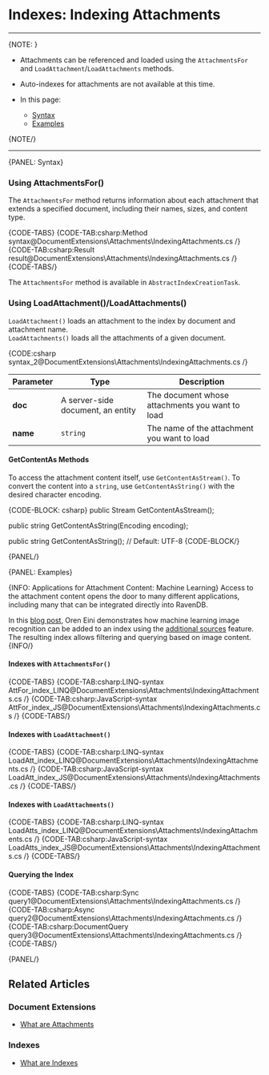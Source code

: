 # Indexes: Indexing Attachments
---

{NOTE: }

* Attachments can be referenced and loaded using the `AttachmentsFor` and 
`LoadAttachment`/`LoadAttachments` methods.  

* Auto-indexes for attachments are not available at this time.  

* In this page:  
  * [Syntax](../../document-extensions/attachments/indexing#syntax)  
  * [Examples](../../document-extensions/attachments/indexing#examples)  

{NOTE/}

---

{PANEL: Syntax}

### Using AttachmentsFor()

The `AttachmentsFor` method returns information about each attachment that extends 
a specified document, including their names, sizes, and content type.  

{CODE-TABS}
{CODE-TAB:csharp:Method syntax@DocumentExtensions\Attachments\IndexingAttachments.cs /}
{CODE-TAB:csharp:Result result@DocumentExtensions\Attachments\IndexingAttachments.cs /}
{CODE-TABS/}

The `AttachmentsFor` method is available in `AbstractIndexCreationTask`.

### Using LoadAttachment()/LoadAttachments()

`LoadAttachment()` loads an attachment to the index by document and attachment name.  
`LoadAttachments()` loads all the attachments of a given document.  

{CODE:csharp syntax_2@DocumentExtensions\Attachments\IndexingAttachments.cs /}

| Parameter | Type | Description |
| - | - | - |
| **doc** | A server-side document, an entity | The document whose attachments you want to load |
| **name** | `string` | The name of the attachment you want to load |

#### GetContentAs Methods

To access the attachment content itself, use `GetContentAsStream()`. To 
convert the content into a `string`, use `GetContentAsString()` with 
the desired character encoding.  

{CODE-BLOCK: csharp}
public Stream GetContentAsStream();

public string GetContentAsString(Encoding encoding);

public string GetContentAsString(); // Default: UTF-8
{CODE-BLOCK/}



{PANEL/}

{PANEL: Examples}

{INFO: Applications for Attachment Content: Machine Learning}
Access to the attachment content opens the door to many different 
applications, including many that can be integrated directly into 
RavenDB.  

In this [blog post](https://ayende.com/blog/192001-B/using-machine-learning-with-ravendb), 
Oren Eini demonstrates how machine learning image recognition can be 
added to an index using the [additional sources](../../indexes/extending-indexes) 
feature. The resulting index allows filtering and querying based on 
image content.  
{INFO/}

#### Indexes with `AttachmentsFor()`

{CODE-TABS}
{CODE-TAB:csharp:LINQ-syntax AttFor_index_LINQ@DocumentExtensions\Attachments\IndexingAttachments.cs /}
{CODE-TAB:csharp:JavaScript-syntax AttFor_index_JS@DocumentExtensions\Attachments\IndexingAttachments.cs /}
{CODE-TABS/}

#### Indexes with `LoadAttachment()`

{CODE-TABS}
{CODE-TAB:csharp:LINQ-syntax LoadAtt_index_LINQ@DocumentExtensions\Attachments\IndexingAttachments.cs /}
{CODE-TAB:csharp:JavaScript-syntax LoadAtt_index_JS@DocumentExtensions\Attachments\IndexingAttachments.cs /}
{CODE-TABS/}

#### Indexes with `LoadAttachments()`

{CODE-TABS}
{CODE-TAB:csharp:LINQ-syntax LoadAtts_index_LINQ@DocumentExtensions\Attachments\IndexingAttachments.cs /}
{CODE-TAB:csharp:JavaScript-syntax LoadAtts_index_JS@DocumentExtensions\Attachments\IndexingAttachments.cs /}
{CODE-TABS/}

#### Querying the Index

{CODE-TABS}
{CODE-TAB:csharp:Sync query1@DocumentExtensions\Attachments\IndexingAttachments.cs /}
{CODE-TAB:csharp:Async query2@DocumentExtensions\Attachments\IndexingAttachments.cs /}
{CODE-TAB:csharp:DocumentQuery query3@DocumentExtensions\Attachments\IndexingAttachments.cs /}
{CODE-TABS/}

{PANEL/}


## Related Articles

### Document Extensions

- [What are Attachments](../../document-extensions/attachments/what-are-attachments)  

### Indexes

- [What are Indexes](../../indexes/what-are-indexes)

